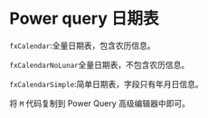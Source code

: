 # Power query 日期表



`fxCalendar`:全量日期表，包含农历信息。

`fxCalendarNoLunar`全量日期表，不包含农历信息。

`fxCalendarSimple`:简单日期表，字段只有年月日信息。



将 `M` 代码复制到 Power Query 高级编辑器中即可。